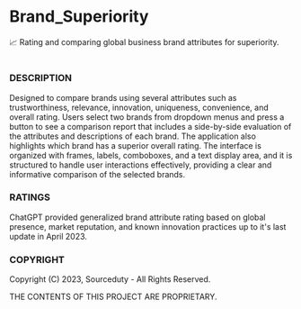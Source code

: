 # Brand_Superiority

📈 Rating and comparing global business brand attributes for superiority.

#

### DESCRIPTION

Designed to compare brands using several attributes such as trustworthiness, relevance, innovation, uniqueness, convenience, and overall rating. Users select two brands from dropdown menus and press a button to see a comparison report that includes a side-by-side evaluation of the attributes and descriptions of each brand. The application also highlights which brand has a superior overall rating. The interface is organized with frames, labels, comboboxes, and a text display area, and it is structured to handle user interactions effectively, providing a clear and informative comparison of the selected brands.

### RATINGS

ChatGPT provided generalized brand attribute rating based on global presence, market reputation, and known innovation practices up to it's last update in April 2023.

### COPYRIGHT

Copyright (C) 2023, Sourceduty - All Rights Reserved.

THE CONTENTS OF THIS PROJECT ARE PROPRIETARY.

